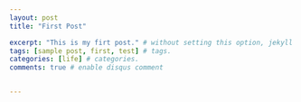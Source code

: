 ```yaml
---
layout: post
title: "First Post"

excerpt: "This is my firt post." # without setting this option, jekyll will take the first 160 words to be its  excerpt part.
tags: [sample post, first, test] # tags.
categories: [life] # categories.
comments: true # enable disqus comment


---
```

